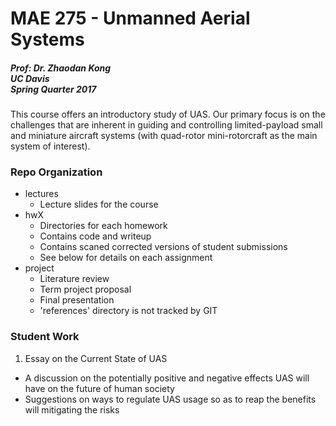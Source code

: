 # MAE 275 - Unmanned Aerial Systems

##### Prof: Dr. Zhaodan Kong<br>UC Davis<br>Spring Quarter 2017

This course offers an introductory study of UAS. Our primary focus is on the challenges that are inherent in guiding and controlling limited-payload small and miniature aircraft systems (with quad-rotor mini-rotorcraft as the main system of interest).

### Repo Organization
* lectures
    * Lecture slides for the course
* hwX
    * Directories for each homework
    * Contains code and writeup
    * Contains scaned corrected versions of student submissions
    * See below for details on each assignment
* project
    * Literature review
    * Term project proposal
    * Final presentation
    * 'references' directory is not tracked by GIT

### Student Work
1. Essay on the Current State of UAS
  * A discussion on the potentially positive and negative effects UAS will have on the future of human society
  * Suggestions on ways to regulate UAS usage so as to reap the benefits will mitigating the risks
